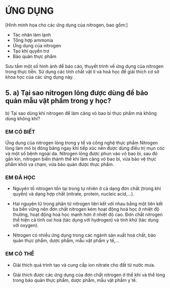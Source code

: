 # ỨNG DỤNG

[Hình minh họa cho các ứng dụng của nitrogen, bao gồm:]
- Tác nhân làm lạnh
- Tổng hợp ammonia
- Ứng dụng của nitrogen
- Tạo khí quyển trơ
- Bảo quản thực phẩm

Sưu tầm một số hình ảnh để báo cáo, thuyết trình về ứng dụng của nitrogen trong thực tiễn. Sử dụng các tính chất vật lí và hoá học để giải thích cơ sở khoa học của các ứng dụng này.

## 5. a) Tại sao nitrogen lỏng được dùng để bảo quản mẫu vật phẩm trong y học?
   b) Tại sao dùng khí nitrogen để làm căng vỏ bao bì thực phẩm mà không dùng không khí?

### EM CÓ BIẾT

Ứng dụng của nitrogen lỏng trong y tế và công nghệ thực phẩm
Nitrogen lỏng làm mô bị đông băng ngay khi tiếp xúc nên được dùng điều trị mụn cóc và một số bệnh ngoài da.
Nitrogen lỏng được phun vào vỏ bao bì, sau đó gần kín, nitrogen biến thành thể khí làm căng vỏ bao bì, vừa bảo vệ thực phẩm khỏi va chạm, vừa bảo quản được thực phẩm.

### EM ĐÃ HỌC

- Nguyên tố nitrogen tồn tại trong tự nhiên ở cả dạng đơn chất (trong khí quyển) và dạng hợp chất (nitrate, protein, nucleic acid,...).

- Hai nguyên tử trong phân tử nitrogen liên kết với nhau bằng một liên kết ba bền vững nên đơn chất nitrogen kém hoạt động hoá học ở nhiệt độ thường, hoạt động hoá học mạnh hơn ở nhiệt độ cao. Đơn chất nitrogen thể hiện cả tính oxi hoá (tác dụng với hydrogen) và tính khử (tác dụng với oxygen).

- Nitrogen có nhiều ứng dụng trong các ngành sản xuất hoá chất, bảo quản thực phẩm, dược phẩm, mẫu vật phẩm y tế,...

### EM CÓ THỂ

- Giải thích quá trình tạo và cung cấp ion nitrate cho đất từ nước mưa.

- Giải thích được các ứng dụng của đơn chất nitrogen ở thể khí và thể lỏng trong bảo quản thực phẩm, dược phẩm, mẫu vật phẩm y tế.
